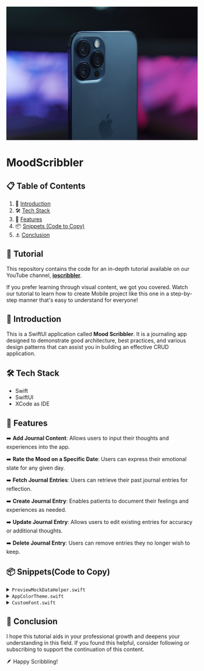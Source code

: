 <div align="center">
 <br />
<img src="https://github.com/ioscribbler/MoodScribbler/blob/main/banner.jpg" alt="Project Banner" height="350">
</div>

# MoodScribbler

## 📋 <a name="table">Table of Contents</a>

1. 📝 [Introduction](#introduction)
2. 🛠️ [Tech Stack](#tech-stack)
3. 🌟 [Features](#features)
4. 📦 [Snippets (Code to Copy)](#snippets)
5. ⚓ [Conclusion](#conclusion)

## 🚀 Tutorial

This repository contains the code for an in-depth tutorial available on our YouTube channel, <a href="https://www.youtube.com/@ioscribbler/videos" target="_blank"><b>ioscribbler</b></a>.

If you prefer learning through visual content, we got you covered. Watch our tutorial to learn how to create Mobile project like this one in a step-by-step manner that's easy to understand for everyone!

## <a name="introduction">📝 Introduction</a>
This is a SwiftUI application called **Mood Scribbler**. It is a journaling app designed to demonstrate good architecture, best practices, and various design patterns that can assist you in building an effective CRUD application.

## <a name="tech-stack">🛠️ Tech Stack</a>
- Swift
- SwiftUI
- XCode as IDE
 
## <a name="features">🌟 Features</a>
➡️ **Add Journal Content**: Allows users to input their thoughts and experiences into the app.

➡️ **Rate the Mood on a Specific Date**: Users can express their emotional state for any given day.

➡️ **Fetch Journal Entries**: Users can retrieve their past journal entries for reflection.

➡️ **Create Journal Entry**: Enables patients to document their feelings and experiences as needed.

➡️ **Update Journal Entry**: Allows users to edit existing entries for accuracy or additional thoughts.

➡️ **Delete Journal Entry**: Users can remove entries they no longer wish to keep.

## <a name="snippets">📦 Snippets(Code to Copy)</a>

<details>
<summary><code>PreviewMockDataHelper.swift</code></summary>
<br>
 
```swift
import Foundation

enum PreviewMockDataHelper {
    static let journalEntry: JournalEntry = .init(
        postDate: Date(),
        content: "A very happy and interesting journal entry das dasd as dasd as das a A very happy and interesting journal entry das dasd as dasd as das a",
        wellBeingRating: 3
    )

    static let journalEntries: [JournalEntry] = [
        .init(postDate: Calendar.current.date(byAdding: .day, value: -1, to: Date())!, content: "A very happy and interesting journal entry", wellBeingRating: 3),
        .init(postDate: Calendar.current.date(byAdding: .day, value: -2, to: Date())!, content: "A day of reflection and solitude", wellBeingRating: 1),
        .init(postDate: Calendar.current.date(byAdding: .day, value: -12, to: Date())!, content: "Watched a great movie and relaxed for couple of hours before going out with my best friends from childhood", wellBeingRating: 4),
        .init(postDate: Calendar.current.date(byAdding: .day, value: -3, to: Date())!, content: "Spent time with friends, feeling energized", wellBeingRating: 4),
        .init(postDate: Calendar.current.date(byAdding: .day, value: -5, to: Date())!, content: "A productive day at work", wellBeingRating: 3),
        .init(postDate: Calendar.current.date(byAdding: .day, value: -7, to: Date())!, content: "Feeling a bit under the weather", wellBeingRating: 2),
        .init(postDate: Calendar.current.date(byAdding: .day, value: -9, to: Date())!, content: "Enjoyed a peaceful morning walk", wellBeingRating: 4),
        .init(postDate: Calendar.current.date(byAdding: .day, value: -10, to: Date())!, content: "A challenging day, but managed to stay positive", wellBeingRating: 3),
        .init(postDate: Calendar.current.date(byAdding: .day, value: -14, to: Date())!, content: "Had a stressful meeting, but resolved things", wellBeingRating: 2),
        .init(postDate: Calendar.current.date(byAdding: .day, value: -15, to: Date())!, content: "A fantastic day of exploration and fun", wellBeingRating: 5),
        .init(postDate: Calendar.current.date(byAdding: .day, value: -16, to: Date())!, content: "Started a new hobby, feeling excited", wellBeingRating: 5),
        .init(postDate: Calendar.current.date(byAdding: .day, value: -17, to: Date())!, content: "A quiet day of reading and rest", wellBeingRating: 3),
        .init(postDate: Calendar.current.date(byAdding: .day, value: -18, to: Date())!, content: "Tough workday, feeling drained", wellBeingRating: 2),
        .init(postDate: Calendar.current.date(byAdding: .day, value: -20, to: Date())!, content: "Caught up with old friends, lots of laughs", wellBeingRating: 4),
        .init(postDate: Calendar.current.date(byAdding: .day, value: -21, to: Date())!, content: "Rainy day, but enjoyed it", wellBeingRating: 3),
        .init(postDate: Calendar.current.date(byAdding: .day, value: -23, to: Date())!, content: "Focused on personal growth, feeling proud", wellBeingRating: 5),
        .init(postDate: Calendar.current.date(byAdding: .day, value: -25, to: Date())!, content: "Felt stressed about deadlines", wellBeingRating: 2),
        .init(postDate: Calendar.current.date(byAdding: .day, value: -26, to: Date())!, content: "Had a long, relaxing walk in the park", wellBeingRating: 4),
        .init(postDate: Calendar.current.date(byAdding: .day, value: -27, to: Date())!, content: "A challenging day but full of learning", wellBeingRating: 3),
        .init(postDate: Calendar.current.date(byAdding: .day, value: -28, to: Date())!, content: "Spent time cooking a new recipe, delicious!", wellBeingRating: 5)
    ]

    static let fewJournalEntries: [JournalEntry] = [
        .init(postDate: Calendar.current.date(byAdding: .day, value: -1, to: Date())!, content: "A very happy and interesting journal entry", wellBeingRating: 3),
        .init(postDate: Calendar.current.date(byAdding: .day, value: -2, to: Date())!, content: "A day of reflection and solitude", wellBeingRating: 1),
        .init(postDate: Calendar.current.date(byAdding: .day, value: -12, to: Date())!, content: "Watched a great movie and relaxed for a couple of hours before going out with my best friends from childhood", wellBeingRating: 4)
    ]
}
```
</details>

<details>
<summary><code>AppColorTheme.swift</code></summary>
<br>
 
```swift
import Foundation
import SwiftUI

enum AppColorTheme {
    static let backgroundColor: Color = Color("BackgroundColor")
    static let secondaryTextColor: Color = Color("SecondaryTextColor")
    static let secondaryBackgroundColor: Color = Color("SecondaryBackgroundColor")
    static let whiteColor: Color = Color("WhiteColor")
    static let accentColor: Color = Color("AccentColor")
}

```
</details>

<details>
<summary><code>CustomFont.swift</code></summary>
<br>
 
```swift
import Foundation
import SwiftUI

enum CustomFont {
    static let title = Font.custom("Poppins-Regular", size: 32)
    static let subtitle = Font.custom("Poppins-Regular", size: 24)
    static let body = Font.custom("Poppins-Regular", size: 16)
    static let callout = Font.custom("Poppins-Regular", size: 14)
    static let caption = Font.custom("Poppins-Regular", size: 12)
}
```
</details>

## <a name="conclusion"> 🤖 Conclusion</a>
I hope this tutorial aids in your professional growth and deepens your understanding in this field. If you found this helpful, consider following or subscribing to support the continuation of this content.

🪶 Happy Scribbling!

